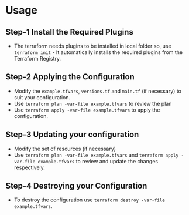 # Usage

## Step-1 Install the Required Plugins

* The terraform needs plugins to be installed in local folder so, use `terraform init` - It automatically installs the required plugins from the Terraform Registry.

## Step-2 Applying the Configuration

* Modify the `example.tfvars`, `versions.tf` and `main.tf` (if necessary) to suit your configuration.
* Use `terraform plan -var-file example.tfvars` to review the plan
* Use `terraform apply -var-file example.tfvars` to apply the configuration.

## Step-3 Updating your configuration

* Modify the set of resources (if necessary)
* Use `terraform plan -var-file example.tfvars` and `terraform apply -var-file example.tfvars` to review and update the changes respectively.

## Step-4 Destroying your Configuration

* To destroy the configuration use `terraform destroy -var-file example.tfvars`.